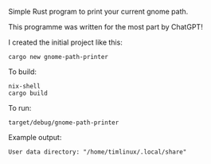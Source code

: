 Simple Rust program to print your current gnome path.

This programme was written for the most part by ChatGPT!


I created the initial project like this:

```
cargo new gnome-path-printer
```

To build:

```
nix-shell
cargo build
```

To run:

```
target/debug/gnome-path-printer
```

Example output:

```
User data directory: "/home/timlinux/.local/share"
```
